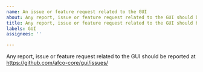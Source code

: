 ```yaml
---
name: An issue or feature request related to the GUI
about: Any report, issue or feature request related to the GUI should be reported at https://github.com/afco-core/gui/issues/
title: Any report, issue or feature request related to the GUI should be reported at https://github.com/afco-core/gui/issues/
labels: GUI
assignees: ''

---
```


Any report, issue or feature request related to the GUI should be reported at
https://github.com/afco-core/gui/issues/
